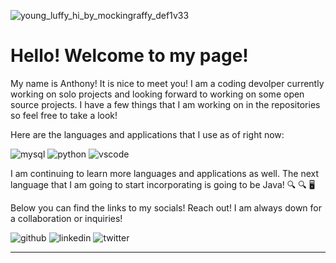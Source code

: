 ![young_luffy_hi_by_mockingraffy_def1v33](https://user-images.githubusercontent.com/105612877/200153358-6bbabb43-e5e2-4562-9d53-f0f3acab0bba.png)
# Hello! Welcome to my page!

My name is Anthony! It is nice to meet you! I am a coding devolper currently working on solo projects and looking forward to working on some open source projects. I have a few things that I am working on in the repositories so feel free to take a look! 

Here are the languages and applications that I use as of right now:

  ![mysql](https://raw.githubusercontent.com/hussainweb/hussainweb/main/icons/mysql.png) ![python](https://raw.githubusercontent.com/hussainweb/hussainweb/main/icons/python.png) ![vscode](https://raw.githubusercontent.com/hussainweb/hussainweb/main/icons/vscode.png)
  
 I am continuing to learn more languages and applications as well. The next language that I am going to start incorporating is going to be Java! 🔍 🔍 🖥️
 
 Below you can find the links to my socials! Reach out! I am always down for a collaboration or inquiries!

  ![github](https://raw.githubusercontent.com/hussainweb/hussainweb/main/icons/github.png) ![linkedin](https://raw.githubusercontent.com/hussainweb/hussainweb/main/icons/linkedin.png) ![twitter](https://raw.githubusercontent.com/hussainweb/hussainweb/main/icons/twitter.png) 


---

